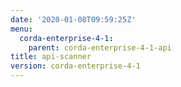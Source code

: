 ```yaml
---
date: '2020-01-08T09:59:25Z'
menu:
  corda-enterprise-4-1:
    parent: corda-enterprise-4-1-api
title: api-scanner
version: corda-enterprise-4-1
---
```


